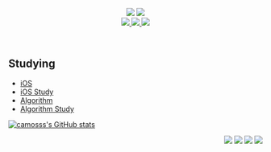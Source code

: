 <p align='center'>
  <img src="https://capsule-render.vercel.app/api?type=soft&color=A566FF&height=60&text=Kang&animation=fadeIn&fontSize=30&fontColor=ffffff&textBg=true" />
  <img src="https://capsule-render.vercel.app/api?type=soft&color=ffffff&height=40&text=iOS%20Developer&fontSize=30&animation=scaleIn&fontColor=A566FF" />
  <br>
  <a href="https://www.notion.so/Tech-Blog-237308dc0bf4403c854546d1a20e886d" target="_blank">
    <img src="https://img.shields.io/badge/Blog-000000?style=flat-square&logo=Notion&logoColor=white"/>
  </a>
  <a href=https://www.notion.so/Kang-Hoseong-6293f279e5e74f52884fc6a3ea77f70d target="_blank">
    <img src="https://img.shields.io/badge/Portfolio-FFBB00?style=flat-square&logo=Notion&logoColor=white"/>
  </a>
  <a href="mailto:camosss777@gmail.com" target="_blank">
    <img src="https://img.shields.io/badge/Gmail-d14836?style=flat-square&logo=Gmail&logoColor=white"/>
  </a>
</p>
<br>

<h2>Studying</h2>

- [iOS](https://www.notion.so/f615c81ae0b34a68abb879add3b43c69)
- [iOS Study](https://github.com/iStudyiOS)
- [Algorithm](https://www.notion.so/d6926aa438b94de3a7174872f41bf1b2)
- [Algorithm Study](https://github.com/KKP-iOS-Study)

[![camosss's GitHub stats](https://github-readme-stats.vercel.app/api?username=camosss)](https://github.com/camosss/github-readme-stats)

<p align="right"><img src="https://img.shields.io/badge/C-A8B9CC?style=flat-square&logo=C&logoColor=white"/></a>&nbsp<img src="https://img.shields.io/badge/Swift-F29661?style=flat-square&logo=Swift&logoColor=white"/></a>&nbsp<img src="https://img.shields.io/badge/Firebase-FFE400?style=flat-square&logo=Firebase&logoColor=white"/></a>&nbsp</h3><img src="https://img.shields.io/badge/Xcode-1575F9?style=flat-square&logo=Xcode&logoColor=white"/>
</p>

